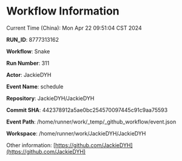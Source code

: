 # Workflow Information

Current Time (China): Mon Apr 22 09:51:04 CST 2024  

**RUN_ID**: 8777313162  

**Workflow**: Snake  

**Run Number**: 311  

**Actor**: JackieDYH  

**Event Name**: schedule  

**Repository**: JackieDYH/JackieDYH  

**Commit SHA**: 442378912a5ae0bc254570097445c91c9aa75593  

**Event Path**: /home/runner/work/_temp/_github_workflow/event.json  

**Workspace**: /home/runner/work/JackieDYH/JackieDYH  

Other information: [https://github.com/JackieDYH](https://github.com/JackieDYH)
